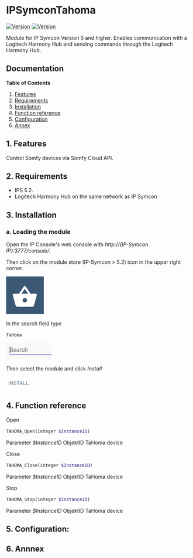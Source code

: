 # IPSymconTahoma
[![Version](https://img.shields.io/badge/Symcon-PHPModul-red.svg)](https://www.symcon.de/service/dokumentation/entwicklerbereich/sdk-tools/sdk-php/)
[![Version](https://img.shields.io/badge/Symcon%20Version-5.0%20%3E-green.svg)](https://www.symcon.de/forum/threads/37412-IP-Symcon-5-0-%28Testing%29)

Module for IP Symcon Version 5 and higher. Enables communication with a Logitech Harmony Hub and sending commands through the Logitech Harmony Hub.

## Documentation

**Table of Contents**

1. [Features](#1-features)
2. [Requirements](#2-requirements)
3. [Installation](#3-installation)
4. [Function reference](#4-functionreference)
5. [Configuration](#5-configuration)
6. [Annex](#6-annex)

## 1. Features

Control Somfy devices via Somfy Cloud API. 
	  
## 2. Requirements

- IPS 5.2.
- Logitech Harmony Hub on the same network as IP Symcon

## 3. Installation

### a. Loading the module

Open the IP Console's web console with _http://{IP-Symcon IP}:3777/console/_.

Then click on the module store (IP-Symcon > 5.2) icon in the upper right corner.

![Store](img/store_icon.png?raw=true "open store")

In the search field type

```
TaHoma
```  


![Store](img/module_store_search_en.png?raw=true "module search")

Then select the module and click _Install_

![Store](img/install_en.png?raw=true "install")


## 4. Function reference

Öpen
```php
TAHOMA_Open(integer $InstanceID)
``` 
Parameter _$InstanceID_ ObjektID TaHoma device

Close
```php
TAHOMA_Close(integer $InstanceID)
``` 
Parameter _$InstanceID_ ObjektID TaHoma device

Stop
```php
TAHOMA_Stop(integer $InstanceID)
``` 
Parameter _$InstanceID_ ObjektID TaHoma device

## 5. Configuration:




## 6. Annnex

